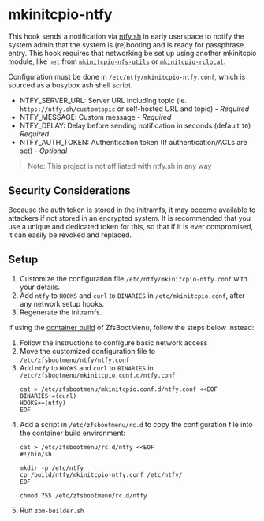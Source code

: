 # mkinitcpio-ntfy

This hook sends a notification via [ntfy.sh](https://ntfy.sh/) in early userspace to notify the system admin that the system is (re)booting and is ready for passphrase entry. This hook requires that networking be set up using another mkinitcpio module, like `net` from [`mkinitcpio-nfs-utils`](https://gitlab.archlinux.org/archlinux/packaging/packages/mkinitcpio-nfs-utils) or [`mkinitcpio-rclocal`](https://github.com/ahesford/mkinitcpio-rclocal).

Configuration must be done in `/etc/ntfy/mkinitcpio-ntfy.conf`, which is
sourced as a busybox ash shell script.

- NTFY_SERVER_URL:    Server URL including topic (ie. `https://ntfy.sh/customtopic` or self-hosted URL and topic) - *Required*
- NTFY_MESSAGE:   Custom message - *Required*
- NTFY_DELAY:   Delay before sending notification in seconds (default `10`) *Required*
- NTFY_AUTH_TOKEN: Authentication token (If authentication/ACLs are set) - *Optional*

> Note: This project is not affiliated with ntfy.sh in any way

## Security Considerations

Because the auth token is stored in the initramfs, it may become available to attackers if not stored in an encrypted system.
It is recommended that you use a unique and dedicated token for this, so that if it is ever compromised, it can easily be revoked and replaced.

## Setup

1. Customize the configuration file `/etc/ntfy/mkinitcpio-ntfy.conf` with your details.
3. Add `ntfy` to `HOOKS` and `curl` to `BINARIES` in `/etc/mkinitcpio.conf`, after any network setup hooks.
3. Regenerate the initramfs.

If using the [container build](https://docs.zfsbootmenu.org/en/latest/general/container-building/example.html) of ZfsBootMenu, follow the steps below instead:
1. Follow the instructions to configure basic network access
2. Move the customized configuration file to `/etc/zfsbootmenu/ntfy/ntfy.conf`
3. Add `ntfy` to `HOOKS` and `curl` to `BINARIES` in `/etc/zfsbootmenu/mkinitcpio.conf.d/ntfy.conf`
    ```shell
    cat > /etc/zfsbootmenu/mkinitcpio.conf.d/ntfy.conf <<EOF
    BINARIES+=(curl)
    HOOKS+=(ntfy)
    EOF
    ```
4. Add a script in `/etc/zfsbootmenu/rc.d` to copy the configuration file into the container build environment:
    ```shell
    cat > /etc/zfsbootmenu/rc.d/ntfy <<EOF
    #!/bin/sh

    mkdir -p /etc/ntfy
    cp /build/ntfy/mkinitcpio-ntfy.conf /etc/ntfy/
    EOF

    chmod 755 /etc/zfsbootmenu/rc.d/ntfy
    ```
5. Run `zbm-builder.sh`
